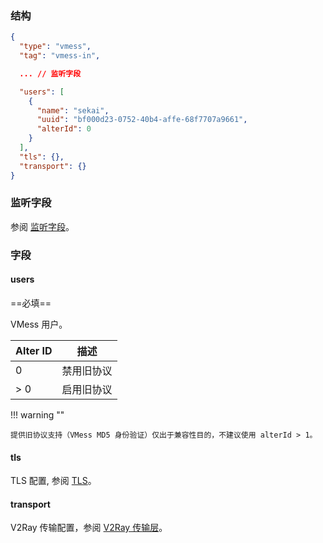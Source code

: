 ### 结构

```json
{
  "type": "vmess",
  "tag": "vmess-in",

  ... // 监听字段

  "users": [
    {
      "name": "sekai",
      "uuid": "bf000d23-0752-40b4-affe-68f7707a9661",
      "alterId": 0
    }
  ],
  "tls": {},
  "transport": {}
}
```

### 监听字段

参阅 [监听字段](/zh/configuration/shared/listen/)。

### 字段

#### users

==必填==

VMess 用户。

| Alter ID | 描述    |
|----------|-------|
| 0        | 禁用旧协议 |
| > 0      | 启用旧协议 |

!!! warning ""

    提供旧协议支持（VMess MD5 身份验证）仅出于兼容性目的，不建议使用 alterId > 1。

#### tls

TLS 配置, 参阅 [TLS](/zh/configuration/shared/tls/#inbound)。

#### transport

V2Ray 传输配置，参阅 [V2Ray 传输层](/zh/configuration/shared/v2ray-transport)。
